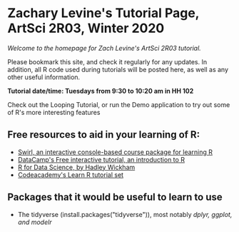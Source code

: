 # **Zachary Levine's Tutorial Page, ArtSci 2R03, Winter 2020**
*Welcome to the homepage for Zach Levine's ArtSci 2R03 tutorial.*

 Please bookmark this site, and check it regularly for any updates. In addition, all R code used during tutorials will be posted here, as well as any other useful information.

**Tutorial date/time:  Tuesdays from 9:30 to 10:20 am in HH 102**


Check out the Looping Tutorial, or run the Demo application to try out some of R's more interesting features

## Free resources to aid in your learning of R:

 - [Swirl, an interactive console-based course package for learning R](https://swirlstats.com/)
 - [DataCamp's Free interactive tutorial, an introduction to R](https://www.datacamp.com/courses/free-introduction-to-r)
 - [R for Data Science, by Hadley Wickham](https://r4ds.had.co.nz/)
 -  [Codeacademy's Learn R tutorial set](https://www.codecademy.com/learn/learn-r)

## Packages that it would be useful to learn to use
- The tidyverse (install.packages("tidyverse")), most notably *dplyr, ggplot, and modelr*
